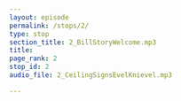 ```yaml
---
layout: episode
permalink: /stops/2/
type: stop
section_title: 2_BillStoryWelcome.mp3
title: 
page_rank: 2
stop_id: 2
audio_file: 2_CeilingSignsEvelKnievel.mp3

---
```

